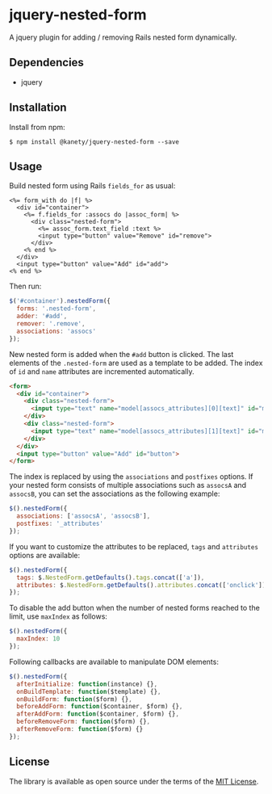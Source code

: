 # jquery-nested-form

A jquery plugin for adding / removing Rails nested form dynamically.

## Dependencies

* jquery

## Installation

Install from npm:

    $ npm install @kanety/jquery-nested-form --save

## Usage

Build nested form using Rails `fields_for` as usual:

```erb
<%= form_with do |f| %>
  <div id="container">
    <%= f.fields_for :assocs do |assoc_form| %>
      <div class="nested-form">
        <%= assoc_form.text_field :text %>
        <input type="button" value="Remove" id="remove">
      </div>
    <% end %>
  </div>
  <input type="button" value="Add" id="add">
<% end %>
```

Then run:

```javascript
$('#container').nestedForm({
  forms: '.nested-form',
  adder: '#add',
  remover: '.remove',
  associations: 'assocs'
});
```

New nested form is added when the `#add` button is clicked.
The last elements of the `.nested-form` are used as a template to be added.
The index of `id` and `name` attributes are incremented automatically.

```html
<form>
  <div id="container">
    <div class="nested-form">
      <input type="text" name="model[assocs_attributes][0][text]" id="model_assocs_attributes_0_text">
    </div>
    <div class="nested-form">
      <input type="text" name="model[assocs_attributes][1][text]" id="model_assocs_attributes_1_text">
    </div>
  </div>
  <input type="button" value="Add" id="button">
</form>
```

The index is replaced by using the `associations` and `postfixes` options.
If your nested form consists of multiple associations such as `assocsA` and `assocsB`, you can set the associations as the following example:

```javascript
$().nestedForm({
  associations: ['assocsA', 'assocsB'],
  postfixes: '_attributes'
});
```

If you want to customize the attributes to be replaced, `tags` and `attributes` options are available:

```javascript
$().nestedForm({
  tags: $.NestedForm.getDefaults().tags.concat(['a']),
  attributes: $.NestedForm.getDefaults().attributes.concat(['onclick'])
});
```

To disable the add button when the number of nested forms reached to the limit, use `maxIndex` as follows:

```javascript
$().nestedForm({
  maxIndex: 10
});
```

Following callbacks are available to manipulate DOM elements:

```javascript
$().nestedForm({
  afterInitialize: function(instance) {},
  onBuildTemplate: function($template) {},
  onBuildForm: function($form) {},
  beforeAddForm: function($container, $form) {},
  afterAddForm: function($container, $form) {},
  beforeRemoveForm: function($form) {},
  afterRemoveForm: function($form) {}
});
```

## License

The library is available as open source under the terms of the [MIT License](http://opensource.org/licenses/MIT).
